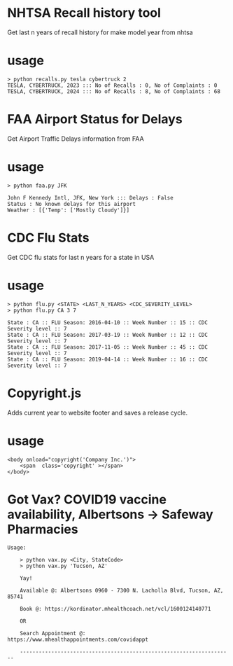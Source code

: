 # NHTSA Recall history tool
Get last n years of recall history for make model year from nhtsa

# usage

```
> python recalls.py tesla cybertruck 2
TESLA, CYBERTRUCK, 2023 ::: No of Recalls : 0, No of Complaints : 0
TESLA, CYBERTRUCK, 2024 ::: No of Recalls : 8, No of Complaints : 68
```

# FAA Airport Status for Delays
Get Airport Traffic Delays information from FAA

# usage

```
> python faa.py JFK

John F Kennedy Intl, JFK, New York ::: Delays : False 
Status : No known delays for this airport
Weather : [{'Temp': ['Mostly Cloudy']}]
```

# CDC Flu Stats
Get CDC flu stats for last n years for a state in USA

# usage

```
> python flu.py <STATE> <LAST_N_YEARS> <CDC_SEVERITY_LEVEL>
> python flu.py CA 3 7

State : CA :: FLU Season: 2016-04-10 :: Week Number :: 15 :: CDC Severity level :: 7
State : CA :: FLU Season: 2017-03-19 :: Week Number :: 12 :: CDC Severity level :: 7
State : CA :: FLU Season: 2017-11-05 :: Week Number :: 45 :: CDC Severity level :: 7
State : CA :: FLU Season: 2019-04-14 :: Week Number :: 16 :: CDC Severity level :: 7
```

# Copyright.js

Adds current year to website footer and saves a release cycle.

# usage


```
<body onload="copyright('Company Inc.')">
	<span  class='copyright' ></span>
</body>
```

# Got Vax? COVID19 vaccine availability, Albertsons -> Safeway Pharmacies

```
Usage:

    > python vax.py <City, StateCode>
    > python vax.py 'Tucson, AZ'

    Yay!

    Available @: Albertsons 0960 - 7300 N. Lacholla Blvd, Tucson, AZ, 85741

    Book @: https://kordinator.mhealthcoach.net/vcl/1600124140771

    OR

    Search Appointment @: https://www.mhealthappointments.com/covidappt

    --------------------------------------------------------------------
 ```
